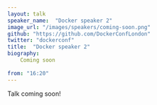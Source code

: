 ```yaml
---
layout: talk
speaker_name:  "Docker speaker 2"
image_url: "/images/speakers/coming-soon.png"
github: "https://github.com/DockerConfLondon"
twitter: "dockerconf"
title:  "Docker speaker 2"
biography:
    Coming soon
  
from: "16:20"
---
```


Talk coming soon!

